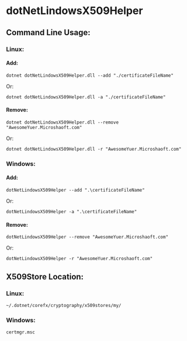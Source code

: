 # dotNetLindowsX509Helper

## Command Line Usage:

### Linux:
#### Add:
```
dotnet dotNetLindowsX509Helper.dll --add "./certificateFileName"
```
Or:
```
dotnet dotNetLindowsX509Helper.dll -a "./certificateFileName"
```
#### Remove:
```
dotnet dotNetLindowsX509Helper.dll --remove "AwesomeYuer.Microshaoft.com"
```
Or:
```
dotnet dotNetLindowsX509Helper.dll -r "AwesomeYuer.Microshaoft.com"
```

### Windows:
#### Add:
```
dotNetLindowsX509Helper --add ".\certificateFileName"
```
Or:
```
dotNetLindowsX509Helper -a ".\certificateFileName"
```
#### Remove:
```
dotNetLindowsX509Helper --remove "AwesomeYuer.Microshaoft.com"
```
Or:
```
dotNetLindowsX509Helper -r "AwesomeYuer.Microshaoft.com"
```

## X509Store Location:

### Linux:
```
~/.dotnet/corefx/cryptography/x509stores/my/
```

### Windows:
```
certmgr.msc
```
